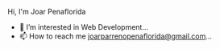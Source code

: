 Hi, I'm Joar Penaflorida
- 👀 I’m interested in Web Development...
- 📫 How to reach me joarparrenopenaflorida@gmail.com...

<!---
Joarpenaflorida/Joarpenaflorida is a ✨ special ✨ repository because its `README.md` (this file) appears on your GitHub profile.
You can click the Preview link to take a look at your changes.
--->
